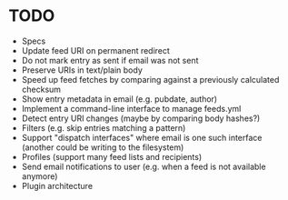 # TODO

* Specs
* Update feed URI on permanent redirect
* Do not mark entry as sent if email was not sent
* Preserve URIs in text/plain body
* Speed up feed fetches by comparing against a previously calculated checksum
* Show entry metadata in email (e.g. pubdate, author)
* Implement a command-line interface to manage feeds.yml
* Detect entry URI changes (maybe by comparing body hashes?)
* Filters (e.g. skip entries matching a pattern)
* Support "dispatch interfaces" where email is one such interface (another could
  be writing to the filesystem)
* Profiles (support many feed lists and recipients)
* Send email notifications to user (e.g. when a feed is not available anymore)
* Plugin architecture
